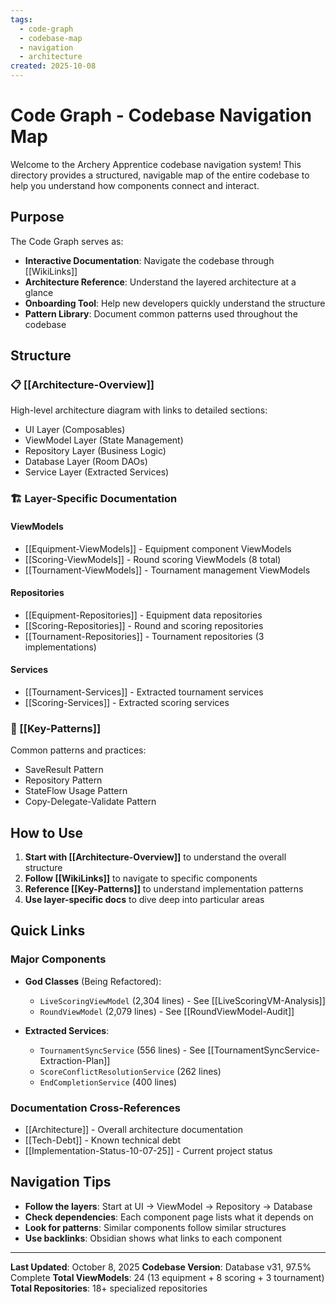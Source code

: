 ```yaml
---
tags:
  - code-graph
  - codebase-map
  - navigation
  - architecture
created: 2025-10-08
---
```


# Code Graph - Codebase Navigation Map

Welcome to the Archery Apprentice codebase navigation system! This directory provides a structured, navigable map of the entire codebase to help you understand how components connect and interact.

## Purpose

The Code Graph serves as:
- **Interactive Documentation**: Navigate the codebase through [[WikiLinks]]
- **Architecture Reference**: Understand the layered architecture at a glance
- **Onboarding Tool**: Help new developers quickly understand the structure
- **Pattern Library**: Document common patterns used throughout the codebase

## Structure

### 📋 [[Architecture-Overview]]
High-level architecture diagram with links to detailed sections:
- UI Layer (Composables)
- ViewModel Layer (State Management)  
- Repository Layer (Business Logic)
- Database Layer (Room DAOs)
- Service Layer (Extracted Services)

### 🏗️ Layer-Specific Documentation

#### ViewModels
- [[Equipment-ViewModels]] - Equipment component ViewModels
- [[Scoring-ViewModels]] - Round scoring ViewModels (8 total)
- [[Tournament-ViewModels]] - Tournament management ViewModels

#### Repositories  
- [[Equipment-Repositories]] - Equipment data repositories
- [[Scoring-Repositories]] - Round and scoring repositories
- [[Tournament-Repositories]] - Tournament repositories (3 implementations)

#### Services
- [[Tournament-Services]] - Extracted tournament services
- [[Scoring-Services]] - Extracted scoring services

### 🎯 [[Key-Patterns]]
Common patterns and practices:
- SaveResult Pattern
- Repository Pattern
- StateFlow Usage Pattern
- Copy-Delegate-Validate Pattern

## How to Use

1. **Start with [[Architecture-Overview]]** to understand the overall structure
2. **Follow [[WikiLinks]]** to navigate to specific components
3. **Reference [[Key-Patterns]]** to understand implementation patterns
4. **Use layer-specific docs** to dive deep into particular areas

## Quick Links

### Major Components
- **God Classes** (Being Refactored):
  - `LiveScoringViewModel` (2,304 lines) - See [[LiveScoringVM-Analysis]]
  - `RoundViewModel` (2,079 lines) - See [[RoundViewModel-Audit]]
  
- **Extracted Services**:
  - `TournamentSyncService` (556 lines) - See [[TournamentSyncService-Extraction-Plan]]
  - `ScoreConflictResolutionService` (262 lines)
  - `EndCompletionService` (400 lines)

### Documentation Cross-References
- [[Architecture]] - Overall architecture documentation
- [[Tech-Debt]] - Known technical debt
- [[Implementation-Status-10-07-25]] - Current project status

## Navigation Tips

- **Follow the layers**: Start at UI → ViewModel → Repository → Database
- **Check dependencies**: Each component page lists what it depends on
- **Look for patterns**: Similar components follow similar structures
- **Use backlinks**: Obsidian shows what links to each component

---

**Last Updated**: October 8, 2025
**Codebase Version**: Database v31, 97.5% Complete
**Total ViewModels**: 24 (13 equipment + 8 scoring + 3 tournament)
**Total Repositories**: 18+ specialized repositories
